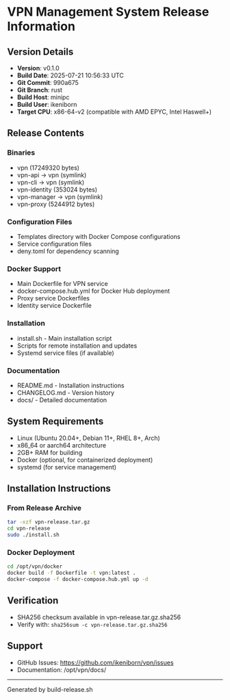 # VPN Management System Release Information

## Version Details
- **Version**: v0.1.0
- **Build Date**: 2025-07-21 10:56:33 UTC
- **Git Commit**: 990a675
- **Git Branch**: rust
- **Build Host**: minipc
- **Build User**: ikeniborn
- **Target CPU**: x86-64-v2 (compatible with AMD EPYC, Intel Haswell+)

## Release Contents

### Binaries
- vpn (17249320 bytes)
- vpn-api → vpn (symlink)
- vpn-cli → vpn (symlink)
- vpn-identity (353024 bytes)
- vpn-manager → vpn (symlink)
- vpn-proxy (5244912 bytes)

### Configuration Files
- Templates directory with Docker Compose configurations
- Service configuration files
- deny.toml for dependency scanning

### Docker Support
- Main Dockerfile for VPN service
- docker-compose.hub.yml for Docker Hub deployment
- Proxy service Dockerfiles
- Identity service Dockerfile

### Installation
- install.sh - Main installation script
- Scripts for remote installation and updates
- Systemd service files (if available)

### Documentation
- README.md - Installation instructions
- CHANGELOG.md - Version history
- docs/ - Detailed documentation

## System Requirements
- Linux (Ubuntu 20.04+, Debian 11+, RHEL 8+, Arch)
- x86_64 or aarch64 architecture
- 2GB+ RAM for building
- Docker (optional, for containerized deployment)
- systemd (for service management)

## Installation Instructions

### From Release Archive
```bash
tar -xzf vpn-release.tar.gz
cd vpn-release
sudo ./install.sh
```

### Docker Deployment
```bash
cd /opt/vpn/docker
docker build -f Dockerfile -t vpn:latest .
docker-compose -f docker-compose.hub.yml up -d
```

## Verification
- SHA256 checksum available in vpn-release.tar.gz.sha256
- Verify with: `sha256sum -c vpn-release.tar.gz.sha256`

## Support
- GitHub Issues: https://github.com/ikeniborn/vpn/issues
- Documentation: /opt/vpn/docs/

---
Generated by build-release.sh

